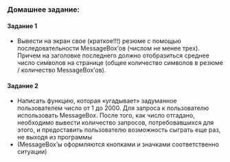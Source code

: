 ### Домашнее задание:
#### Задание 1
- Вывести на экран свое (краткое!!!) резюме с помощью последовательности MessageBox’ов (числом не менее трех). Причем на заголовке  последнего должно отобразиться среднее число символов на странице 
(общее количество символов в резюме / количество MessageBox’ов).

#### Задание 2
- Написать функцию, которая «угадывает» задуманное пользователем число от 1 до 2000. Для запроса к пользователю использовать  MessageBox. После того, как число отгадано, необходимо вывести  количество запросов, потребовавшихся для этого, и предоставить  пользователю возможность сыграть еще раз, не выходя из программы 
- (MessageBox’ы оформляются кнопками и значками соответственно  ситуации)
